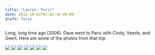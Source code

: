 ```yaml
---
title: "Lauren: Paris"
date: 2018-10-02T07:42:16-04:00
draft: false
---
```


Long, long time ago (2006). Dave went to Paris with Cindy, Veerle, and Geert. Here are some of the photos from that trip.

<img src="/photos/lauren/paris/one.jpg"/>

<img src="/photos/lauren/paris/two.jpg"/>

<img src="/photos/lauren/paris/three.jpg"/>

<img src="/photos/lauren/paris/four.jpg"/>

<img src="/photos/lauren/paris/five.jpg"/>

<img src="/photos/lauren/paris/six.jpg"/>

<img src="/photos/lauren/paris/seven.jpg"/>
